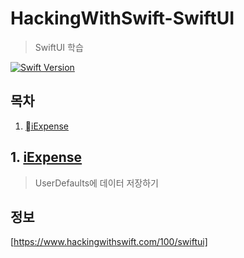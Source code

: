# HackingWithSwift-SwiftUI

> SwiftUI 학습

[![Swift Version][swift-image]][swift-url]

## 목차

1. [iExpense](#1.-iexpense)

## 1. [iExpense](./iExpenseSwiftUI/README.md)

> UserDefaults에 데이터 저장하기



## 정보

[https://www.hackingwithswift.com/100/swiftui]

[swift-image]:https://img.shields.io/badge/swift-5-orange.svg
[swift-url]:https://swift.org



